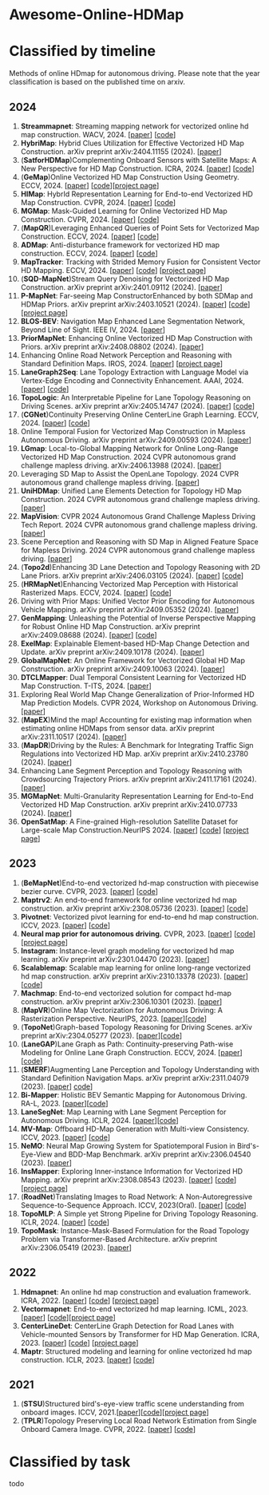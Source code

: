 # Awesome-Online-HDMap
# Classified by timeline
Methods of online HDmap for autonomous driving. Please note that the year classification is based on the published time on arxiv. 
## 2024
1. **Streammapnet**: Streaming mapping network for vectorized online hd map construction. WACV, 2024. [[paper](https://arxiv.org/pdf/2308.12570)] [[code](https://github.com/yuantianyuan01/StreamMapNet)]
2. **HybriMap**: Hybrid Clues Utilization for Effective Vectorized HD Map Construction. arXiv preprint arXiv:2404.11155 (2024). [[paper](https://arxiv.org/pdf/2404.11155)]
3. (**SatforHDMap**)Complementing Onboard Sensors with Satellite Maps: A New Perspective for HD Map Construction. ICRA, 2024. [[paper](https://arxiv.org/pdf/2308.15427)] [[code](https://github.com/xjtu-cs-gao/SatforHDMap)]
4. (**GeMap**)Online Vectorized HD Map Construction Using Geometry. ECCV, 2024. [[paper](https://arxiv.org/pdf/2312.03341)] [[code](https://github.com/cnzzx/GeMap)][[project page](https://invictus717.github.io/GeMap/)]
5. **HIMap**: HybrId Representation Learning for End-to-end Vectorized HD Map Construction. CVPR, 2024. [[paper](https://arxiv.org/pdf/2403.08639)] [[code](https://github.com/BritaryZhou/HIMap)]
6. **MGMap**: Mask-Guided Learning for Online Vectorized HD Map Construction. CVPR, 2024. [[paper](https://arxiv.org/pdf/2404.00876)] [[code](https://github.com/xiaolul2/MGMap)]
7. (**MapQR**)Leveraging Enhanced Queries of Point Sets for Vectorized Map Construction. ECCV, 2024. [[paper](https://arxiv.org/pdf/2402.17430)] [[code](https://github.com/HXMap/MapQR)]
8. **ADMap**: Anti-disturbance framework for vectorized HD map construction. ECCV, 2024. [[paper](https://arxiv.org/pdf/2401.13172)] [[code](https://github.com/hht1996ok/ADMap)]
9. **MapTracker**: Tracking with Strided Memory Fusion for Consistent Vector HD Mapping. ECCV, 2024. [[paper](https://arxiv.org/pdf/2403.15951)] [[code](https://github.com/woodfrog/maptracker)] [[project page](https://map-tracker.github.io/)]
10. (**SQD-MapNet**)Stream Query Denoising for Vectorized HD Map Construction. arXiv preprint arXiv:2401.09112 (2024). [[paper](https://arxiv.org/pdf/2401.09112)]
11. **P-MapNet**: Far-seeing Map ConstructorEnhanced by both SDMap and HDMap Priors. arXiv preprint arXiv:2403.10521 (2024). [[paper](https://arxiv.org/pdf/2403.10521)] [[code](https://github.com/jike5/P-MapNet)] [[project page](https://jike5.github.io/P-MapNet/)]
12. **BLOS-BEV**: Navigation Map Enhanced Lane Segmentation Network, Beyond Line of Sight. IEEE IV, 2024. [[paper](https://arxiv.org/abs/2407.08526)]
14. **PriorMapNet**: Enhancing Online Vectorized HD Map Construction with Priors. arXiv preprint arXiv:2408.08802 (2024). [[paper](https://www.arxiv.org/pdf/2408.08802)]
15. Enhancing Online Road Network Perception and Reasoning with Standard Definition Maps. IROS, 2024. [[paper](https://www.arxiv.org/pdf/2408.01471)] [[project page](https://henryzhangzhy.github.io/sdhdmap/)]
16. **LaneGraph2Seq**: Lane Topology Extraction with Language Model via Vertex-Edge Encoding and Connectivity Enhancement. AAAI, 2024. [[paper](https://arxiv.org/pdf/2401.17609)] [[code](https://github.com/fudan-zvg/RoadNet)]
17. **TopoLogic**: An Interpretable Pipeline for Lane Topology Reasoning on Driving Scenes. arXiv preprint arXiv:2405.14747 (2024). [[paper](https://arxiv.org/pdf/2405.14747)] [[code](https://github.com/Franpin/TopoLogic)]
18. (**CGNet**)Continuity Preserving Online CenterLine Graph Learning. ECCV, 2024. [[paper](https://arxiv.org/pdf/2407.11337)] [[code](https://github.com/XiaoMi/CGNet)]
20. Online Temporal Fusion for Vectorized Map Construction in Mapless Autonomous Driving. arXiv preprint arXiv:2409.00593 (2024). [[paper](https://arxiv.org/pdf/2409.00593)]
21. **LGmap**: Local-to-Global Mapping Network for Online Long-Range Vectorized HD Map Construction. 2024 CVPR autonomous grand challenge mapless driving. arXiv:2406.13988 (2024). [[paper](https://arxiv.org/pdf/2406.13988)]
22. Leveraging SD Map to Assist the OpenLane Topology. 2024 CVPR autonomous grand challenge mapless driving. [[paper](https://opendrivelab.github.io/Challenge%202024/mapless_XIAOMIEV.pdf)]
23. **UniHDMap**: Unified Lane Elements Detection for Topology HD Map Construction. 2024 CVPR autonomous grand challenge mapless driving. [[paper](https://opendrivelab.github.io/Challenge%202024/mapless_CrazyFriday.pdf)]
24. **MapVision**: CVPR 2024 Autonomous Grand Challenge Mapless Driving Tech Report. 2024 CVPR autonomous grand challenge mapless driving. [[paper](https://opendrivelab.github.io/Challenge%202024/mapless_mapvision.pdf)]
25. Scene Perception and Reasoning with SD Map in Aligned Feature Space for Mapless Driving. 2024 CVPR autonomous grand challenge mapless driving. [[paper](https://opendrivelab.github.io/Challenge%202024/mapless_BoschXCASW.pdf)]
26. (**Topo2d**)Enhancing 3D Lane Detection and Topology Reasoning with 2D Lane Priors. arXiv preprint arXiv:2406.03105 (2024). [[paper](https://arxiv.org/pdf/2406.03105)] [[code](https://github.com/homothetic/Topo2D)]
27. (**HRMapNet**)Enhancing Vectorized Map Perception with Historical Rasterized Maps. ECCV, 2024. [[paper](https://arxiv.org/pdf/2409.00620)] [[code](https://github.com/HXMap/HRMapNet)]
28. Driving with Prior Maps: Unified Vector Prior Encoding for Autonomous Vehicle Mapping. arXiv preprint arXiv:2409.05352 (2024). [[paper](https://arxiv.org/pdf/2409.05352v2)]
29. **GenMapping**: Unleashing the Potential of Inverse Perspective Mapping for Robust Online HD Map Construction. arXiv preprint arXiv:2409.08688 (2024). [[paper](https://arxiv.org/pdf/2409.08688)] [[code](https://github.com/lynn-yu/GenMapping)]
30. **ExelMap**: Explainable Element-based HD-Map Change Detection and Update. arXiv preprint arXiv:2409.10178 (2024). [[paper](https://www.arxiv.org/pdf/2409.10178)]
31. **GlobalMapNet**: An Online Framework for Vectorized Global HD Map Construction. arXiv preprint arXiv:2409.10063 (2024). [[paper](https://www.arxiv.org/pdf/2409.10063)]
32. **DTCLMapper**: Dual Temporal Consistent Learning for Vectorized HD Map Construction. T-ITS, 2024. [[paper](https://arxiv.org/pdf/2405.05518)]
33. Exploring Real World Map Change Generalization of Prior-Informed HD Map Prediction Models. CVPR 2024, Workshop on Autonomous Driving. [[paper](https://arxiv.org/pdf/2406.01961)]
34. (**MapEX**)Mind the map! Accounting for existing map information when estimating online HDMaps from sensor data. arXiv preprint arXiv:2311.10517 (2024). [[paper](https://arxiv.org/pdf/2311.10517)]
35. (**MapDR**)Driving by the Rules: A Benchmark for Integrating Traffic Sign Regulations into Vectorized HD Map. arXiv preprint arXiv:2410.23780 (2024). [[paper](https://arxiv.org/pdf/2410.23780)]
36. Enhancing Lane Segment Perception and Topology Reasoning with Crowdsourcing Trajectory Priors. arXiv preprint arXiv:2411.17161 (2024). [[paper](https://arxiv.org/pdf/2411.17161)]
37. **MGMapNet**: Multi-Granularity Representation Learning for End-to-End Vectorized HD Map Construction. arXiv preprint arXiv:2410.07733 (2024). [[paper](https://arxiv.org/pdf/2410.07733)]
38. **OpenSatMap**: A Fine-grained High-resolution Satellite Dataset for Large-scale Map Construction.NeurIPS 2024. [[paper](https://arxiv.org/pdf/2410.23278)]  [[code](https://github.com/OpenSatMap/OpenSatMap-offical)] [[project page](https://opensatmap.github.io)] 
## 2023
1. (**BeMapNet**)End-to-end vectorized hd-map construction with piecewise bezier curve. CVPR, 2023. [[paper](https://arxiv.org/abs/2306.09700)] [[code](https://github.com/er-muyue/BeMapNet)]
2. **Maptrv2**: An end-to-end framework for online vectorized hd map construction. arXiv preprint arXiv:2308.05736 (2023). [[paper](https://arxiv.org/pdf/2308.05736)] [[code](https://github.com/hustvl/MapTR/tree/maptrv2?tab=readme-ov-file)]
3. **Pivotnet**: Vectorized pivot learning for end-to-end hd map construction. ICCV, 2023. [[paper](https://arxiv.org/pdf/2308.16477)] [[code](https://github.com/wenjie710/PivotNet)]
4. **Neural map prior for autonomous driving.** CVPR, 2023. [[paper](https://arxiv.org/pdf/2304.08481)] [[code](https://github.com/Tsinghua-MARS-Lab/neural_map_prior)] [[project page](https://tsinghua-mars-lab.github.io/neural_map_prior/)]
5. **Instagram**: Instance-level graph modeling for vectorized hd map learning. arXiv preprint arXiv:2301.04470 (2023). [[paper](https://arxiv.org/pdf/2301.04470)]
6. **Scalablemap**: Scalable map learning for online long-range vectorized hd map construction. arXiv preprint arXiv:2310.13378 (2023). [[paper](https://arxiv.org/pdf/2310.13378)][[code](https://github.com/jingy1yu/ScalableMap)]
7. **Machmap**: End-to-end vectorized solution for compact hd-map construction. arXiv preprint arXiv:2306.10301 (2023). [[paper](https://arxiv.org/pdf/2306.10301)]
8. (**MapVR**)Online Map Vectorization for Autonomous Driving: A Rasterization Perspective. NeurIPS, 2023. [[paper](https://proceedings.neurips.cc/paper_files/paper/2023/file/654f61ecd998c9095d30d42c03b832aa-Paper-Conference.pdf)][[code](https://github.com/ZhangGongjie/MapVR)]
9. (**TopoNet**)Graph-based Topology Reasoning for Driving Scenes. arXiv preprint arXiv:2304.05277 (2023). [[paper](https://arxiv.org/pdf/2304.05277)][[code](https://github.com/OpenDriveLab/TopoNet)]
10. (**LaneGAP**)Lane Graph as Path: Continuity-preserving Path-wise Modeling for Online Lane Graph Construction. ECCV, 2024. [[paper](https://arxiv.org/pdf/2303.08815)][[code](https://github.com/hustvl/LaneGAP)]
11. (**SMERF**)Augmenting Lane Perception and Topology Understanding with Standard Definition Navigation Maps. arXiv preprint arXiv:2311.04079 (2023). [[paper](https://arxiv.org/pdf/2311.04079v1)] [code](https://github.com/NVlabs/SMERF)]
12. **Bi-Mapper**: Holistic BEV Semantic Mapping for Autonomous Driving. RA-L, 2023. [[paper](https://arxiv.org/pdf/2305.04205)][[code](https://github.com/lynn-yu/Bi-Mapper)]
13. **LaneSegNet**: Map Learning with Lane Segment Perception for Autonomous Driving. ICLR, 2024. [[paper](https://arxiv.org/pdf/2312.16108)][[code](https://github.com/OpenDriveLab/LaneSegNet)]
14. **MV-Map**: Offboard HD-Map Generation with Multi-view Consistency. ICCV, 2023. [[paper](https://arxiv.org/pdf/2305.08851)] [[code](https://github.com/ZiYang-xie/MV-Map)]
15. **NeMO**: Neural Map Growing System for Spatiotemporal Fusion in Bird's-Eye-View and BDD-Map Benchmark. arXiv preprint arXiv:2306.04540 (2023). [[paper](https://arxiv.org/pdf/2306.04540)]
16. **InsMapper**: Exploring Inner-instance Information for Vectorized HD Mapping. arXiv preprint arXiv:2308.08543 (2023). [[paper](https://arxiv.org/pdf/2308.08543)] [[code](https://github.com/TonyXuQAQ/InsMapper)] [[project page](https://tonyxuqaq.github.io/InsMapper/)]
17. (**RoadNet**)Translating Images to Road Network: A Non-Autoregressive Sequence-to-Sequence Approach. ICCV, 2023(Oral). [[paper](https://arxiv.org/pdf/2402.08207)] [[code](https://github.com/fudan-zvg/RoadNet)]
18. **TopoMLP**: A Simple yet Strong Pipeline for Driving Topology Reasoning. ICLR, 2024. [[paper](https://arxiv.org/pdf/2310.06753)] [[code](https://github.com/wudongming97/TopoMLP)]
19. **TopoMask**: Instance-Mask-Based Formulation for the Road Topology Problem via Transformer-Based Architecture. arXiv preprint arXiv:2306.05419 (2023). [[paper](https://arxiv.org/pdf/2306.05419)]
## 2022
1. **Hdmapnet**: An online hd map construction and evaluation framework. ICRA, 2022. [[paper](https://arxiv.org/pdf/2107.06307)] [[code](https://github.com/Tsinghua-MARS-Lab/HDMapNet)] [[project page](https://tsinghua-mars-lab.github.io/HDMapNet/)] 
2. **Vectormapnet**: End-to-end vectorized hd map learning. ICML, 2023. [[paper](https://arxiv.org/pdf/2206.08920)] [[code](https://github.com/Mrmoore98/VectorMapNet_code)][[project page](https://tsinghua-mars-lab.github.io/vectormapnet/)]
3. **CenterLineDet**: CenterLine Graph Detection for Road Lanes with Vehicle-mounted Sensors by Transformer for HD Map Generation. ICRA, 2023. [[paper](https://arxiv.org/pdf/2209.07734)] [[code](https://github.com/TonyXuQAQ/CenterLineDet)] [[project page](https://tonyxuqaq.github.io/projects/CenterLineDet/)]
4. **Maptr**: Structured modeling and learning for online vectorized hd map construction. ICLR, 2023. [[paper](https://arxiv.org/abs/2208.14437)] [[code](https://github.com/hustvl/MapTR?tab=readme-ov-file)]

## 2021
1. (**STSU**)Structured bird's-eye-view traffic scene understanding from onboard images. ICCV, 2021.[[paper](https://arxiv.org/pdf/2110.01997)][[code](https://github.com/ybarancan/STSU)][[project page](https://patrick-llgc.github.io/Learning-Deep-Learning/paper_notes/stsu.html)]
2. (**TPLR**)Topology Preserving Local Road Network Estimation from Single Onboard Camera Image. CVPR, 2022. [[paper](https://arxiv.org/pdf/2112.10155)] [[code](https://github.com/ybarancan/TopologicalLaneGraph)]

# Classified by task
todo
